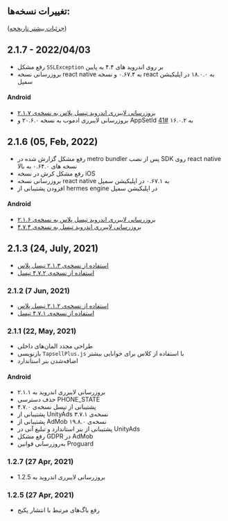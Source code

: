 ## تغییرات نسخه‌ها:

([جزئیات بیشتر تاریخچه](https://github.com/tapsellorg/TapsellPlusSDK-ReactNativePlugin/blob/master/CHANGELOG.md))

## 2.1.7 - 2022/04/03
- رفع مشکل `SSLException` بر روی اندروید های ۴.۴ به پایین
- بروزرسانی نسخه react native به ۰.۶۷.۴ و نسخه react به ۱۸.۰.۰ در اپلیکیشن سمپل

#### Android
- [بروزرسانی لایبرری اندروید تپسل پلاس به نسخه‌ی ۲.۱.۷](https://docs.tapsell.ir/plus-sdk/android/main/#v217---20220328)
- بروزرسانی لایبرری ادموب به نسخه ۲۰.۶.۰ و AppSetId به ۱۶.۰.۲ [#41](https://github.com/tapsellorg/TapsellPlusSDK-AndroidSample/issues/41)


## 2.1.6 (05, Feb, 2022)
- رفع مشکل گزارش شده در metro bundler پس از نصب SDK روی react native نسخه های ۰.۶۴.۰ به بالا
- رفع مشکل کرش در نسخه iOS
- بروزرسانی نسخه react native به ۰.۶۷.۱ در اپلیکیشن سمپل
- افزودن پشتیبانی از hermes engine در اپلیکیشن سمپل

#### Android
- [بروزرسانی لایبرری اندروید تپسل پلاس به نسخه‌ی ۲.۱.۶](https://docs.tapsell.ir/plus-sdk/android/main/#v216---20220111)
- [بروزرسانی لایبرری اندروید تپسل به نسخه‌ی ۴.۷.۴](https://docs.tapsell.ir/tapsell-sdk/android/main/#474---20220110)

## 2.1.3 (24, July, 2021)
- [استفاده از نسخه‌ی ۲.۱.۳ تپسل پلاس](https://docs.tapsell.ir/plus-sdk/android/main/#v213---20210721)
- [استفاده از نسخه‌ی ۴.۷.۲ تپسل](https://docs.tapsell.ir/tapsell-sdk/android/main/#472---20210720)

### 2.1.2 (7 Jun, 2021)
- [استفاده از نسخه‌ی ۲.۱.۲ تپسل پلاس](https://docs.tapsell.ir/plus-sdk/android/main/#v212---20210607)
- [استفاده از نسخه‌ی ۴.۷.۱ تپسل](https://docs.tapsell.ir/tapsell-sdk/android/main/#v471---20210602)

### 2.1.1 (22, May, 2021)
- طراحی مجدد المان‌های داخلی
- بازنویسی `TapsellPlus.js` با استفاده از کلاس برای خوانایی بیشتر
- اضافه‌شدن بنر استاندارد

#### Android
- بروزرسانی لایبرری اندروید به ۲.۱.۱
- حذف دسترسی PHONE_STATE
- پشتیبانی از تپسل نسخه‌ی ۴.۷.۰
- پشتیبانی از UnityAds نسخه‌ی ۳.۷.۱
- پشتیبانی از AdMob نسخه‌ی ۱۹.۸.۰
- پشتیبانی از بنر استاندارد و تبلیغ آنی در UnityAds
- رفع مشکل GDPR در AdMob
- به‌روزرسانی قوانین Proguard

### 1.2.7 (27 Apr, 2021)
- بروزرسانی لایبرری اندروید به 1.2.5

### 1.2.5 (27 Apr, 2021)
- رفع باگ‌های مرتبط با انتشار پکیج

